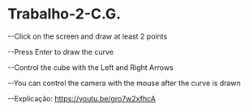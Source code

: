 # Trabalho-2-C.G.

--Click on the screen and draw at least 2 points

--Press Enter to draw the curve

--Control the cube with the Left and Right Arrows

--You can control the camera with the mouse after the curve is drawn

--Explicação: https://youtu.be/gro7w2xfhcA
